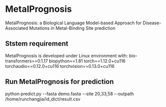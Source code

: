 # MetalPrognosis
MetalPrognosis: a Biological Language Model-based Approach for Disease-Associated Mutations in Metal-Binding Site prediction

## Ststem requirement
MetalPrognosis is developed under Linux environment with:
bio-transformers==0.1.17
biopython==1.81
torch==1.12.0+cu116
torchaudio==0.12.0+cu116
torchvision==0.13.0+cu116

## Run MetalPrognosis for prediction
  python predict.py --fasta demo.fasta --site 20,33,58 --outpath /home/runchangjia/id_dict/result.csv

